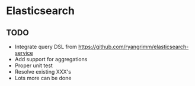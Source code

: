 # Elasticsearch

## TODO

* Integrate query DSL from https://github.com/ryangrimm/elasticsearch-service
* Add support for aggregations
* Proper unit test
* Resolve existing XXX's
* Lots more can be done
